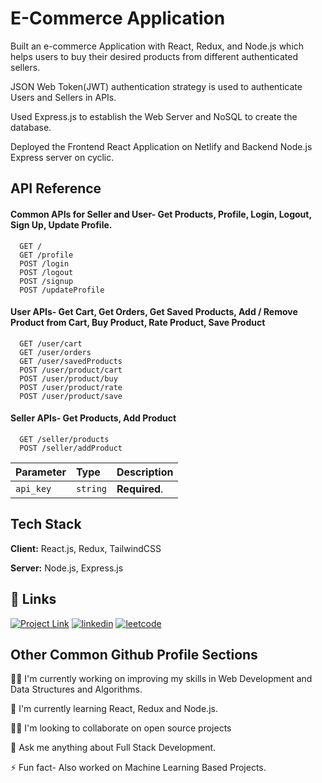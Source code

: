 
# E-Commerce Application

Built an e-commerce Application with React, Redux, and Node.js which helps users to buy their desired products from different authenticated sellers.

JSON Web Token(JWT) authentication strategy is used to authenticate Users and Sellers in APIs.

Used Express.js to establish the Web Server and NoSQL to create the database.

Deployed the Frontend React Application on Netlify and Backend Node.js Express server on cyclic.


## API Reference

#### Common APIs for Seller and User- Get Products, Profile, Login, Logout, Sign Up, Update Profile.

```http
  GET /
  GET /profile
  POST /login
  POST /logout
  POST /signup
  POST /updateProfile
```

#### User APIs- Get Cart, Get Orders, Get Saved Products, Add / Remove Product from Cart, Buy Product, Rate Product, Save Product 

```http
  GET /user/cart
  GET /user/orders
  GET /user/savedProducts
  POST /user/product/cart
  POST /user/product/buy
  POST /user/product/rate
  POST /user/product/save
```

#### Seller APIs- Get Products, Add Product 

```http
  GET /seller/products
  POST /seller/addProduct
```

| Parameter | Type     | Description                |
| :-------- | :------- | :------------------------- |
| `api_key` | `string` | **Required**.  |

## Tech Stack

**Client:** React.js, Redux, TailwindCSS

**Server:** Node.js, Express.js


## 🔗 Links
[![Project Link](https://img.shields.io/badge/Project_Link-000?style=for-the-badge&logo=ko-fi&logoColor=white)](https://ecommerce-prod-application.netlify.app/)
[![linkedin](https://img.shields.io/badge/linkedin-0A66C2?style=for-the-badge&logo=linkedin&logoColor=white)](https://www.linkedin.com/in/saksham-prajapati-1923421b3/)
[![leetcode](https://img.shields.io/badge/Leetcode-1DA1F2?style=for-the-badge&logo=leetcode&logoColor=white)](https://leetcode.com/Saksham1005/)

## Other Common Github Profile Sections
👩‍💻 I'm currently working on improving my skills in Web Development and Data Structures and Algorithms.

🧠 I'm currently learning React, Redux and Node.js.

👯‍♀️ I'm looking to collaborate on open source projects

💬 Ask me anything about Full Stack Development. 

⚡️ Fun fact- Also worked on Machine Learning Based Projects.

